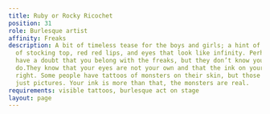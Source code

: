 ```yaml
---
title: Ruby or Rocky Ricochet
position: 31
role: Burlesque artist
affinity: Freaks
description: A bit of timeless tease for the boys and girls; a hint of 1950s, a bit
  of stocking top, red red lips, and eyes that look like infinity. Perhaps some folk
  have a doubt that you belong with the freaks, but they don’t know you.The freaks
  do.They know that your eyes are not your own and that the ink on your skin ain’t
  right. Some people have tattoos of monsters on their skin, but those tattoos are
  just pictures. Your ink is more than that, the monsters are real.
requirements: visible tattoos, burlesque act on stage
layout: page
---
```


